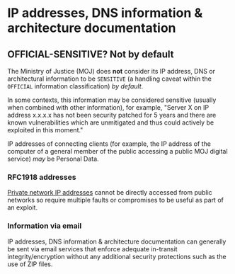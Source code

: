 # IP addresses, DNS information & architecture documentation

## OFFICIAL-SENSITIVE? Not by default

The Ministry of Justice \(MOJ\) does **not** consider its IP address, DNS or architectural information to be `SENSITIVE` \(a handling caveat within the `OFFICIAL` information classification\) *by default*.

In some contexts, this information may be considered sensitive \(usually when combined with other information\), for example, "Server X on IP address x.x.x.x has not been security patched for 5 years and there are known vulnerabilities which are unmitigated and thus could actively be exploited in this moment."

IP addresses of connecting clients \(for example, the IP address of the computer of a general member of the public accessing a public MOJ digital service\) *may* be Personal Data.

### RFC1918 addresses

[Private network IP addresses](https://en.wikipedia.org/wiki/Private_network) cannot be directly accessed from public networks so require multiple faults or compromises to be useful as part of an exploit.

### Information via email

IP addresses, DNS information & architecture documentation can generally be sent via email services that enforce adequate in-transit integrity/encryption without any additional security protections such as the use of ZIP files.

